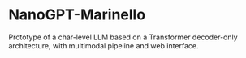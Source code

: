 # NanoGPT-Marinello
Prototype of a char-level LLM based on a Transformer decoder-only architecture, with multimodal pipeline and web interface.

